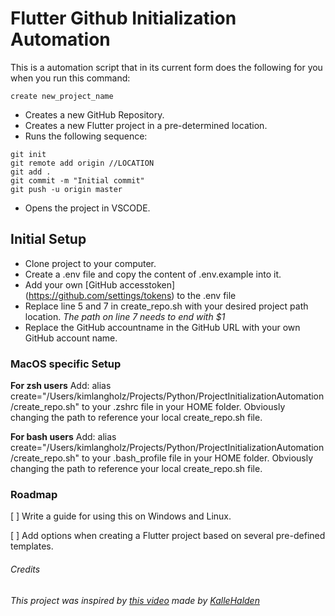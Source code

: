# Flutter Github Initialization Automation

This is a automation script that in its current form does the following for you when you run this command:
```
create new_project_name
```
* Creates a new GitHub Repository.
* Creates a new Flutter project in a pre-determined location.
* Runs the following sequence:

```
git init
git remote add origin //LOCATION
git add .
git commit -m "Initial commit"
git push -u origin master
```
* Opens the project in VSCODE. 

## Initial Setup

* Clone project to your computer.
* Create a .env file and copy the content of .env.example into it.
* Add your own [GitHub accesstoken] (https://github.com/settings/tokens) to the .env file
* Replace line 5 and 7 in create_repo.sh with your desired project path location. *The path on line 7 needs to end with $1*
* Replace the GitHub accountname in the GitHub URL with your own GitHub account name. 

### MacOS specific Setup

**For zsh users** 
Add: alias create="/Users/kimlangholz/Projects/Python/ProjectInitializationAutomation/create_repo.sh" to your .zshrc file in your HOME folder. Obviously changing the path to reference your local create_repo.sh file.

**For bash users**
Add: alias create="/Users/kimlangholz/Projects/Python/ProjectInitializationAutomation/create_repo.sh" to your .bash_profile file in your HOME folder. Obviously changing the path to reference your local create_repo.sh file.


### Roadmap

 [ ] Write a guide for using this on Windows and Linux.
 
 [ ] Add options when creating a Flutter project based on several pre-defined templates.

###### Credits

*This project was inspired by [this video](https://www.youtube.com/watch?v=7Y8Ppin12r4) made by [KalleHalden](https://github.com/KalleHallden/ProjectInitializationAutomation)*
